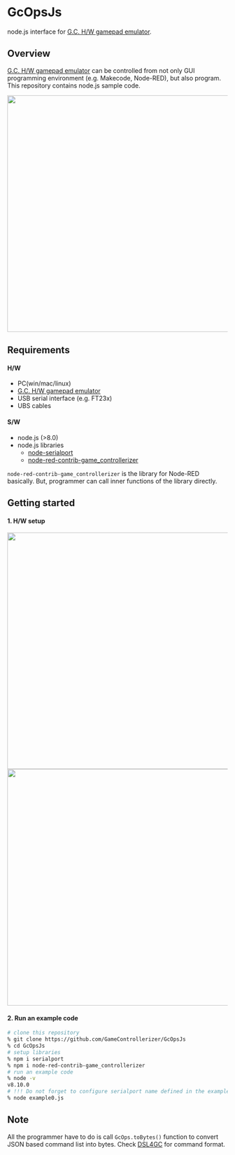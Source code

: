 # GcOpsJs
node.js interface for [G.C. H/W gamepad emulator](https://github.com/GameControllerizer/GcHwEmulator).

## Overview
[G.C. H/W gamepad emulator](https://github.com/GameControllerizer/GcHwEmulator) 
can be controlled from not only GUI programming 
environment (e.g. Makecode, Node-RED), but also program.
This repository contains node.js sample code.

<img src="https://raw.githubusercontent.com/wiki/GameControllerizer/GcOpsJs/images/overview.png" width="540px">

## Requirements
#### H/W
- PC(win/mac/linux)
- [G.C. H/W gamepad emulator](https://github.com/GameControllerizer/GcHwEmulator)
- USB serial interface (e.g. FT23x)
- UBS cables
#### S/W
- node.js (>8.0)
- node.js libraries
    - [node-serialport](https://www.npmjs.com/package/serialport)
    - [node-red-contrib-game_controllerizer](https://www.npmjs.com/package/node-red-contrib-game_controllerizer)

`node-red-contrib-game_controllerizer` is the library for Node-RED basically.
But, programmer can call inner functions of the library directly.

## Getting started

#### 1. H/W setup
<img src="https://raw.githubusercontent.com/wiki/GameControllerizer/GcOpsJs/images/connection1.png" width="540px">

<img src="https://raw.githubusercontent.com/wiki/GameControllerizer/GcOpsJs/images/connection0.png" width="540px">

#### 2. Run an example code
```bash
# clone this repository
% git clone https://github.com/GameControllerizer/GcOpsJs
% cd GcOpsJs
# setup libraries
% npm i serialport
% npm i node-red-contrib-game_controllerizer
# run an example code
% node -v
v8.10.0
# !!! Do not forget to configure serialport name defined in the example code !!!
% node example0.js
```

## Note
All the programmer have to do is call `GcOps.toBytes()` function to 
convert JSON based command list into bytes.
Check [DSL4GC](https://github.com/GameControllerizer/DSL4GC) for command format.
